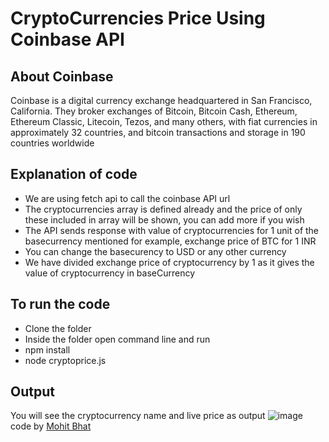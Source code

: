 # CryptoCurrencies Price Using Coinbase API

## About Coinbase

Coinbase is a digital currency exchange headquartered in San Francisco, California. They broker exchanges of Bitcoin, Bitcoin Cash, Ethereum, Ethereum Classic, Litecoin, Tezos, and many others, with fiat currencies in approximately 32 countries, and bitcoin transactions and storage in 190 countries worldwide

## Explanation of code

- We are using fetch api to call the coinbase API url
- The cryptocurrencies array is defined already and the price of only these included in array will be shown, you can add more if you wish
- The API sends response with value of cryptocurrencies for 1 unit of the basecurrency mentioned for example, exchange price of BTC for 1 INR
- You can change the basecurency to USD or any other currency
- We have divided exchange price of cryptocurrency by 1 as it gives the value of cryptocurrency in baseCurrency

## To run the code

- Clone the folder
- Inside the folder open command line and run
- npm install
- node cryptoprice.js

## Output

You will see the cryptocurrency name and live price as output
![image]([img]https://i.imgur.com/koTZWbA.png[/img])
code by [Mohit Bhat](https://www.mbcse.co)
